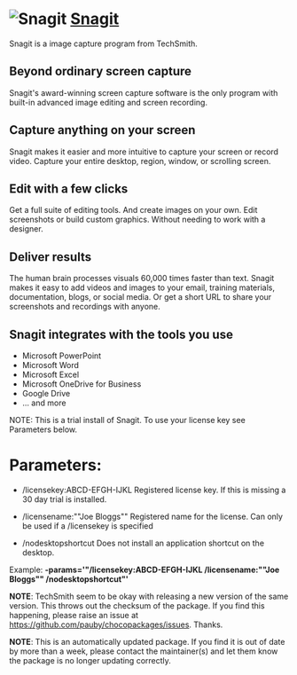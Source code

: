 # ![Snagit](https://cdn.jsdelivr.net/gh/pauby/chocopackages/icons/snagit.png "Snagit Logo") [Snagit](https://chocolatey.org/packages/snagit)

Snagit is a image capture program from TechSmith.

## Beyond ordinary screen capture

Snagit's award-winning screen capture software is the only program with built-in advanced image editing and screen recording.

## Capture anything on your screen

Snagit makes it easier and more intuitive to capture your screen or record video. Capture your entire desktop, region, window, or scrolling screen.

## Edit with a few clicks

Get a full suite of editing tools. And create images on your own. Edit screenshots or build custom graphics. Without needing to work with a designer.

## Deliver results

The human brain processes visuals 60,000 times faster than text. Snagit makes it easy to add videos and images to your email, training materials, documentation, blogs, or social media. Or get a short URL to share your screenshots and recordings with anyone.

## Snagit integrates with the tools you use

* Microsoft PowerPoint
* Microsoft Word
* Microsoft Excel
* Microsoft OneDrive for Business
* Google Drive
* ... and more

NOTE: This is a trial install of Snagit. To use your license key see Parameters below.

# Parameters:

* /licensekey:ABCD-EFGH-IJKL
 Registered license key. If this is missing a 30 day trial is installed.

* /licensename:""Joe Bloggs""
 Registered name for the license. Can only be used if a /licensekey is specified

* /nodesktopshortcut
 Does not install an application shortcut on the desktop.

Example: **-params='"/licensekey:ABCD-EFGH-IJKL /licensename:""Joe Bloggs"" /nodesktopshortcut"'**

**NOTE**: TechSmith seem to be okay with releasing a new version of the same version. This throws out the checksum of the package. If you find this happening, please raise an issue at https://github.com/pauby/chocopackages/issues. Thanks.

**NOTE**: This is an automatically updated package. If you find it is out of date by more than a week, please contact the maintainer(s) and let them know the package is no longer updating correctly.